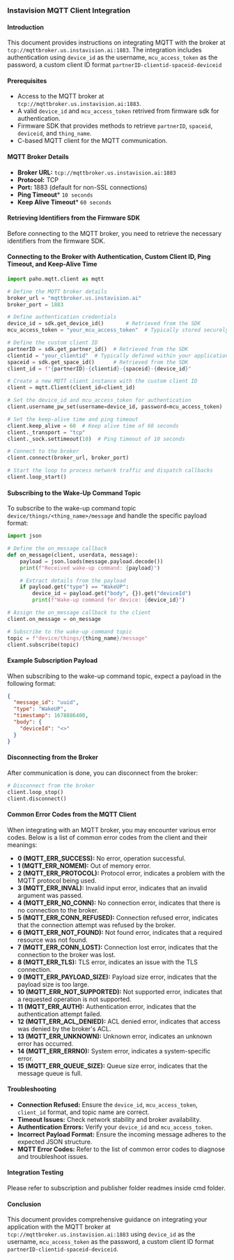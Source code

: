 ### Instavision MQTT Client Integration 

#### Introduction
This document provides instructions on integrating MQTT with the broker at `tcp://mqttbroker.us.instavision.ai:1883`. The integration includes authentication using `device_id` as the username, `mcu_access_token` as the password, a custom client ID format `partnerID-clientid-spaceid-deviceid`
#### Prerequisites
- Access to the MQTT broker at `tcp://mqttbroker.us.instavision.ai:1883`.
- A valid `device_id` and `mcu_access_token` retrived from firmware sdk for authentication.
- Firmware SDK that provides methods to retrieve `partnerID`, `spaceid`, `deviceid`, and `thing_name`.
- C-based MQTT client for the  MQTT communication.

#### MQTT Broker Details
- **Broker URL:** `tcp://mqttbroker.us.instavision.ai:1883`
- **Protocol:** TCP
- **Port:** 1883 (default for non-SSL connections)
- **Ping Timeout*** `10 seconds`
- **Keep Alive Timeout*** `60 seconds`



#### Retrieving Identifiers from the Firmware SDK

Before connecting to the MQTT broker, you need to retrieve the necessary identifiers from the firmware SDK.


#### Connecting to the Broker with Authentication, Custom Client ID, Ping Timeout, and Keep-Alive Time

```python
import paho.mqtt.client as mqtt

# Define the MQTT broker details
broker_url = "mqttbroker.us.instavision.ai"
broker_port = 1883

# Define authentication credentials
device_id = sdk.get_device_id()       # Retrieved from the SDK
mcu_access_token = "your_mcu_access_token"  # Typically stored securely in your application

# Define the custom client ID
partnerID = sdk.get_partner_id()  # Retrieved from the SDK
clientid = "your_clientid"  # Typically defined within your application
spaceid = sdk.get_space_id()      # Retrieved from the SDK
client_id = f"{partnerID}-{clientid}-{spaceid}-{device_id}"

# Create a new MQTT client instance with the custom client ID
client = mqtt.Client(client_id=client_id)

# Set the device_id and mcu_access_token for authentication
client.username_pw_set(username=device_id, password=mcu_access_token)

# Set the keep-alive time and ping timeout
client.keep_alive = 60  # Keep alive time of 60 seconds
client._transport = "tcp"
client._sock.settimeout(10)  # Ping timeout of 10 seconds

# Connect to the broker
client.connect(broker_url, broker_port)

# Start the loop to process network traffic and dispatch callbacks
client.loop_start()
```

#### Subscribing to the Wake-Up Command Topic

To subscribe to the wake-up command topic `device/things/<thing_name>/message` and handle the specific payload format:

```python
import json

# Define the on_message callback
def on_message(client, userdata, message):
    payload = json.loads(message.payload.decode())
    print(f"Received wake-up command: {payload}")

    # Extract details from the payload
    if payload.get("type") == "WakeUP":
        device_id = payload.get("body", {}).get("deviceId")
        print(f"Wake-up command for device: {device_id}")

# Assign the on_message callback to the client
client.on_message = on_message

# Subscribe to the wake-up command topic
topic = f"device/things/{thing_name}/message"
client.subscribe(topic)
```

#### Example Subscription Payload

When subscribing to the wake-up command topic, expect a payload in the following format:

```json
{
  "message_id": "uuid",
  "type": "WakeUP",
  "timestamp": 1678886400,
  "body": {
    "deviceId": "<>"
  }
}
```

#### Disconnecting from the Broker

After communication is done, you can disconnect from the broker:

```python
# Disconnect from the broker
client.loop_stop()
client.disconnect()
```


#### Common Error Codes from the MQTT Client

When integrating with an MQTT broker, you may encounter various error codes. Below is a list of common error codes from the client and their meanings:

- **0 (MQTT_ERR_SUCCESS):** No error, operation successful.
- **1 (MQTT_ERR_NOMEM):** Out of memory error.
- **2 (MQTT_ERR_PROTOCOL):** Protocol error, indicates a problem with the MQTT protocol being used.
- **3 (MQTT_ERR_INVAL):** Invalid input error, indicates that an invalid argument was passed.
- **4 (MQTT_ERR_NO_CONN):** No connection error, indicates that there is no connection to the broker.
- **5 (MQTT_ERR_CONN_REFUSED):** Connection refused error, indicates that the connection attempt was refused by the broker.
- **6 (MQTT_ERR_NOT_FOUND):** Not found error, indicates that a required resource was not found.
- **7 (MQTT_ERR_CONN_LOST):** Connection lost error, indicates that the connection to the broker was lost.
- **8 (MQTT_ERR_TLS):** TLS error, indicates an issue with the TLS connection.
- **9 (MQTT_ERR_PAYLOAD_SIZE):** Payload size error, indicates that the payload size is too large.
- **10 (MQTT_ERR_NOT_SUPPORTED):** Not supported error, indicates that a requested operation is not supported.
- **11 (MQTT_ERR_AUTH):** Authentication error, indicates that the authentication attempt failed.
- **12 (MQTT_ERR_ACL_DENIED):** ACL denied error, indicates that access was denied by the broker's ACL.
- **13 (MQTT_ERR_UNKNOWN):** Unknown error, indicates an unknown error has occurred.
- **14 (MQTT_ERR_ERRNO):** System error, indicates a system-specific error.
- **15 (MQTT_ERR_QUEUE_SIZE):** Queue size error, indicates that the message queue is full.



#### Troubleshooting

- **Connection Refused:** Ensure the `device_id`, `mcu_access_token`, `client_id` format, and topic name are correct.
- **Timeout Issues:** Check network stability and broker availability.
- **Authentication Errors:** Verify your `device_id` and `mcu_access_token`.
- **Incorrect Payload Format:** Ensure the incoming message adheres to the expected JSON structure.
- **MQTT Error Codes:** Refer to the list of common error codes to diagnose and troubleshoot issues.


#### Integration Testing

Please refer to subscription and publisher folder readmes  inside cmd folder.


#### Conclusion

This document provides comprehensive guidance on integrating your application with the MQTT broker at `tcp://mqttbroker.us.instavision.ai:1883` using `device_id` as the username, `mcu_access_token` as the password, a custom client ID format `partnerID-clientid-spaceid-deviceid`.
